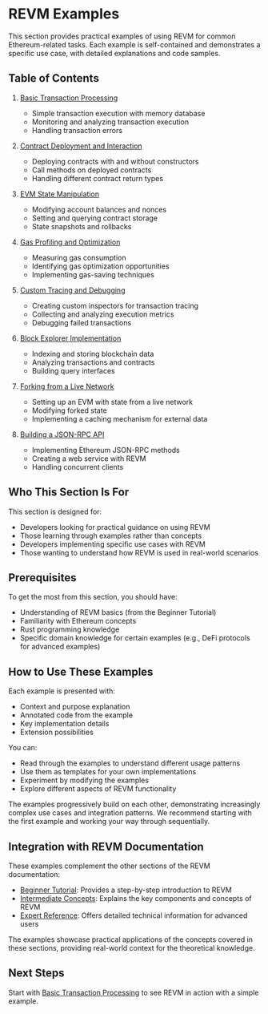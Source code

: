 # REVM Examples

This section provides practical examples of using REVM for common Ethereum-related tasks. Each example is self-contained and demonstrates a specific use case, with detailed explanations and code samples.

## Table of Contents

1. [Basic Transaction Processing](./3.1-basic-transaction-processing.md)
   - Simple transaction execution with memory database
   - Monitoring and analyzing transaction execution
   - Handling transaction errors

2. [Contract Deployment and Interaction](./3.2-contract-deployment-interaction.md)
   - Deploying contracts with and without constructors
   - Call methods on deployed contracts
   - Handling different contract return types

3. [EVM State Manipulation](./3.3-state-manipulation.md)
   - Modifying account balances and nonces
   - Setting and querying contract storage
   - State snapshots and rollbacks

4. [Gas Profiling and Optimization](./3.4-gas-profiling.md)
   - Measuring gas consumption
   - Identifying gas optimization opportunities
   - Implementing gas-saving techniques

5. [Custom Tracing and Debugging](./3.5-tracing-debugging.md)
   - Creating custom inspectors for transaction tracing
   - Collecting and analyzing execution metrics
   - Debugging failed transactions

6. [Block Explorer Implementation](./3.6-block-explorer.md)
   - Indexing and storing blockchain data
   - Analyzing transactions and contracts
   - Building query interfaces

7. [Forking from a Live Network](./3.7-forking-network.md)
   - Setting up an EVM with state from a live network
   - Modifying forked state
   - Implementing a caching mechanism for external data

8. [Building a JSON-RPC API](./3.8-json-rpc-api.md)
   - Implementing Ethereum JSON-RPC methods
   - Creating a web service with REVM
   - Handling concurrent clients

## Who This Section Is For

This section is designed for:

- Developers looking for practical guidance on using REVM
- Those learning through examples rather than concepts
- Developers implementing specific use cases with REVM
- Those wanting to understand how REVM is used in real-world scenarios

## Prerequisites

To get the most from this section, you should have:

- Understanding of REVM basics (from the Beginner Tutorial)
- Familiarity with Ethereum concepts
- Rust programming knowledge
- Specific domain knowledge for certain examples (e.g., DeFi protocols for advanced examples)

## How to Use These Examples

Each example is presented with:

- Context and purpose explanation
- Annotated code from the example
- Key implementation details
- Extension possibilities

You can:

- Read through the examples to understand different usage patterns
- Use them as templates for your own implementations
- Experiment by modifying the examples
- Explore different aspects of REVM functionality

The examples progressively build on each other, demonstrating increasingly complex use cases and integration patterns. We recommend starting with the first example and working your way through sequentially.

## Integration with REVM Documentation

These examples complement the other sections of the REVM documentation:

- [Beginner Tutorial](../beginner-tutorial/README.md): Provides a step-by-step introduction to REVM
- [Intermediate Concepts](../intermediate-concepts/README.md): Explains the key components and concepts of REVM
- [Expert Reference](../expert-reference/README.md): Offers detailed technical information for advanced users

The examples showcase practical applications of the concepts covered in these sections, providing real-world context for the theoretical knowledge.

## Next Steps

Start with [Basic Transaction Processing](./3.1-basic-transaction-processing.md) to see REVM in action with a simple example.